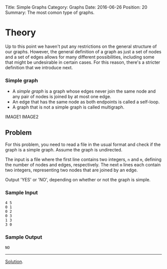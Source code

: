 Title: Simple Graphs
Category: Graphs
Date: 2016-06-26
Position: 20
Summary: The most comon type of graphs.

# Theory

Up to this point we haven't put any restrictions on the general structure
of our graphs. However, the general definition of a graph as just a set of
nodes and a set of edges allows for many different possibilities, including
some that might be undesirable in certain cases. For this reason, there's
a stricter definition that we introduce next.

### Simple graph

- A *simple graph* is a graph whose edges never join the same node and any
  pair of nodes is joined by at most one edge.
- An edge that has the same node as both endpoints is called a self-loop.
- A graph that is not a simple graph is called multigraph.


IMAGE1
IMAGE2


## Problem

For this problem, you need to read a file in the usual format and check if
the graph is a simple graph. Assume the graph is undirected.

The input is a file where the first line contains two integers, `n` and
`m`, defining the number of nodes and edges, respectively. The next `m`
lines each contain two integers, representing two nodes that are joined by
an edge.

Output 'YES' or 'NO', depending on whether or not the graph is simple.

### Sample Input

```
4 5
0 1
0 2
0 3
1 3
3 0

```

### Sample Output

```
NO
```

--------------------------------------------------------
[Solution](https://github.com/Leockard/erdos/blob/master/solutions/graphs/simple.py).
